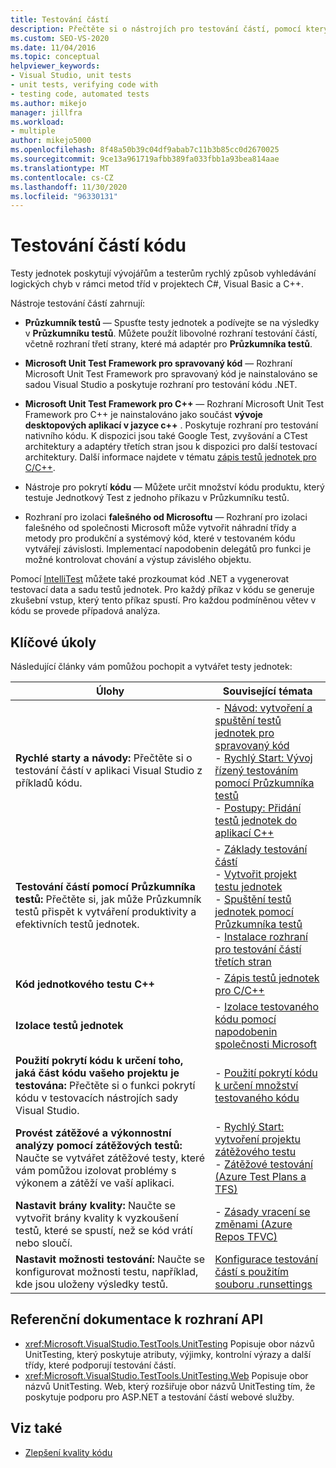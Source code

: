 ```yaml
---
title: Testování částí
description: Přečtěte si o nástrojích pro testování částí, pomocí kterých můžete vývojářům a testerům poskytnout rychlý způsob vyhledávání logických chyb v kódu.
ms.custom: SEO-VS-2020
ms.date: 11/04/2016
ms.topic: conceptual
helpviewer_keywords:
- Visual Studio, unit tests
- unit tests, verifying code with
- testing code, automated tests
ms.author: mikejo
manager: jillfra
ms.workload:
- multiple
author: mikejo5000
ms.openlocfilehash: 8f48a50b39c04df9abab7c11b3b85cc0d2670025
ms.sourcegitcommit: 9ce13a961719afbb389fa033fbb1a93bea814aae
ms.translationtype: MT
ms.contentlocale: cs-CZ
ms.lasthandoff: 11/30/2020
ms.locfileid: "96330131"
---
```

# <a name="unit-test-your-code"></a>Testování částí kódu

Testy jednotek poskytují vývojářům a testerům rychlý způsob vyhledávání logických chyb v rámci metod tříd v projektech C#, Visual Basic a C++.

Nástroje testování částí zahrnují:

* **Průzkumník testů** &mdash; Spusťte testy jednotek a podívejte se na výsledky v **Průzkumníku testů**. Můžete použít libovolné rozhraní testování částí, včetně rozhraní třetí strany, které má adaptér pro **Průzkumníka testů**.

* **Microsoft Unit Test Framework pro spravovaný kód** &mdash; Rozhraní Microsoft Unit Test Framework pro spravovaný kód je nainstalováno se sadou Visual Studio a poskytuje rozhraní pro testování kódu .NET.

* **Microsoft Unit Test Framework pro C++** &mdash; Rozhraní Microsoft Unit Test Framework pro C++ je nainstalováno jako součást **vývoje desktopových aplikací v jazyce c++** . Poskytuje rozhraní pro testování nativního kódu. K dispozici jsou také Google Test, zvyšování a CTest architektury a adaptéry třetích stran jsou k dispozici pro další testovací architektury. Další informace najdete v tématu [zápis testů jednotek pro C/C++](../test/writing-unit-tests-for-c-cpp.md).

* Nástroje pro pokrytí **kódu** &mdash; Můžete určit množství kódu produktu, který testuje Jednotkový Test z jednoho příkazu v Průzkumníku testů.

* Rozhraní pro izolaci **falešného od Microsoftu** &mdash; Rozhraní pro izolaci falešného od společnosti Microsoft může vytvořit náhradní třídy a metody pro produkční a systémový kód, které v testovaném kódu vytvářejí závislosti. Implementací napodobenin delegátů pro funkci je možné kontrolovat chování a výstup závislého objektu.

Pomocí [IntelliTest](../test/generate-unit-tests-for-your-code-with-intellitest.md) můžete také prozkoumat kód .NET a vygenerovat testovací data a sadu testů jednotek. Pro každý příkaz v kódu se generuje zkušební vstup, který tento příkaz spustí.  Pro každou podmíněnou větev v kódu se provede případová analýza. 

## <a name="key-tasks"></a>Klíčové úkoly

Následující články vám pomůžou pochopit a vytvářet testy jednotek:

|Úlohy|Související témata|
|-|-----------------------|
|**Rychlé starty a návody:** Přečtěte si o testování částí v aplikaci Visual Studio z příkladů kódu.|- [Návod: vytvoření a spuštění testů jednotek pro spravovaný kód](../test/walkthrough-creating-and-running-unit-tests-for-managed-code.md)<br />- [Rychlý Start: Vývoj řízený testováním pomocí Průzkumníka testů](../test/quick-start-test-driven-development-with-test-explorer.md)<br />- [Postupy: Přidání testů jednotek do aplikací C++](../test/how-to-use-microsoft-test-framework-for-cpp.md)|
|**Testování částí pomocí Průzkumníka testů:** Přečtěte si, jak může Průzkumník testů přispět k vytváření produktivity a efektivních testů jednotek.|- [Základy testování částí](../test/unit-test-basics.md)<br />- [Vytvořit projekt testu jednotek](../test/create-a-unit-test-project.md)<br />- [Spuštění testů jednotek pomocí Průzkumníka testů](../test/run-unit-tests-with-test-explorer.md)<br />- [Instalace rozhraní pro testování částí třetích stran](../test/install-third-party-unit-test-frameworks.md)|
|**Kód jednotkového testu C++**|- [Zápis testů jednotek pro C/C++](../test/writing-unit-tests-for-c-cpp.md)|
|**Izolace testů jednotek**|- [Izolace testovaného kódu pomocí napodobenin společnosti Microsoft](../test/isolating-code-under-test-with-microsoft-fakes.md)|
|**Použití pokrytí kódu k určení toho, jaká část kódu vašeho projektu je testována:** Přečtěte si o funkci pokrytí kódu v testovacích nástrojích sady Visual Studio.|- [Použití pokrytí kódu k určení množství testovaného kódu](../test/using-code-coverage-to-determine-how-much-code-is-being-tested.md)|
|**Provést zátěžové a výkonnostní analýzy pomocí zátěžových testů:** Naučte se vytvářet zátěžové testy, které vám pomůžou izolovat problémy s výkonem a zátěží ve vaší aplikaci.|- [Rychlý Start: vytvoření projektu zátěžového testu](../test/quickstart-create-a-load-test-project.md)<br />- [Zátěžové testování (Azure Test Plans a TFS)](/azure/devops/test/load-test/index?view=vsts&preserve-view=true)|
|**Nastavit brány kvality:** Naučte se vytvořit brány kvality k vyzkoušení testů, které se spustí, než se kód vrátí nebo sloučí.|- [Zásady vracení se změnami (Azure Repos TFVC)](/azure/devops/repos/tfvc/add-check-policies?view=vsts&preserve-view=true)|
|**Nastavit možnosti testování:** Naučte se konfigurovat možnosti testu, například, kde jsou uloženy výsledky testů.|[Konfigurace testování částí s použitím souboru .runsettings](../test/configure-unit-tests-by-using-a-dot-runsettings-file.md)|

## <a name="api-reference-documentation"></a>Referenční dokumentace k rozhraní API

- <xref:Microsoft.VisualStudio.TestTools.UnitTesting> Popisuje obor názvů UnitTesting, který poskytuje atributy, výjimky, kontrolní výrazy a další třídy, které podporují testování částí.
- <xref:Microsoft.VisualStudio.TestTools.UnitTesting.Web> Popisuje obor názvů UnitTesting. Web, který rozšiřuje obor názvů UnitTesting tím, že poskytuje podporu pro ASP.NET a testování částí webové služby.

## <a name="see-also"></a>Viz také

- [Zlepšení kvality kódu](../test/improve-code-quality.md)